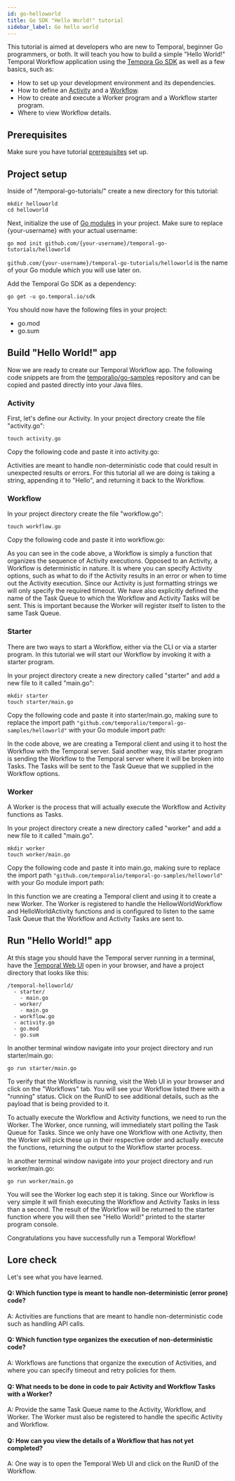 ```yaml
---
id: go-helloworld
title: Go SDK "Hello World!" tutorial
sidebar_label: Go hello world
---
```


This tutorial is aimed at developers who are new to Temporal, beginner Go programmers, or both. It will teach you how to build a simple "Hello World!" Temporal Workflow application using the [Tempora Go SDK]() as well as a few basics, such as:

- How to set up your development environment and its dependencies.
- How to define an [Activity](/docs/activities) and a [Workflow](/docs/workflows).
- How to create and execute a Worker program and a Workflow starter program.
- Where to view Workflow details.

## Prerequisites

Make sure you have tutorial [prerequisites](/docs/go-sdk-tutorial-prerequisites) set up.

## Project setup

Inside of "/temporal-go-tutorials/" create a new directory for this tutorial:

```
mkdir helloworld
cd helloworld
```

Next, initialize the use of [Go modules](https://blog.golang.org/using-go-modules) in your project. Make sure to replace {your-username} with your actual username:

```
go mod init github.com/{your-username}/temporal-go-tutorials/helloworld
```

`github.com/{your-username}/temporal-go-tutorials/helloworld` is the name of your Go module which you will use later on.

Add the Temporal Go SDK as a dependency:

```
go get -u go.temporal.io/sdk
```

You should now have the following files in your project:

- go.mod
- go.sum

## Build "Hello World!" app

Now we are ready to create our Temporal Workflow app. The following code snippets are from the [temporalio/go-samples](https://github.com/temporalio/go-samples/tree/master/helloworld) repository and can be copied and pasted directly into your Java files.

### Activity

First, let's define our Activity. In your project directory create the file "activity.go":

```
touch activity.go
```

Copy the following code and paste it into activity.go:

<!--SNIPSTART go-helloworld-sample-activity-->
<!--SNIPEND-->

Activities are meant to handle non-deterministic code that could result in unexpected results or errors. For this tutorial all we are doing is taking a string, appending it to "Hello", and returning it back to the Workflow.

### Workflow

In your project directory create the file "workflow.go":

```
touch workflow.go
```

Copy the following code and paste it into workflow.go:

<!--SNIPSTART go-helloworld-sample-workflow-->
<!--SNIPEND-->

As you can see in the code above, a Workflow is simply a function that organizes the sequence of Activity executions. Opposed to an Activity, a Workflow is deterministic in nature. It is where you can specify Activity options, such as what to do if the Activity results in an error or when to time out the Activity execution. Since our Activity is just formatting strings we will only specify the required timeout. We have also explicitly defined the name of the Task Queue to which the Workflow and Activity Tasks will be sent. This is important because the Worker will register itself to listen to the same Task Queue.

### Starter

There are two ways to start a Workflow, either via the CLI or via a starter program. In this tutorial we will start our Workflow by invoking it with a starter program.

In your project directory create a new directory called "starter" and add a new file to it called "main.go":

```
mkdir starter
touch starter/main.go
```

Copy the following code and paste it into starter/main.go, making sure to replace the import path `"github.com/temporalio/temporal-go-samples/helloworld"` with your Go module import path:

<!--SNIPSTART go-helloworld-sample-workflow-starter-->
<!--SNIPEND-->

In the code above, we are creating a Temporal client and using it to host the Workflow with the Temporal server. Said another way, this starter program is sending the Workflow to the Temporal server where it will be broken into Tasks. The Tasks will be sent to the Task Queue that we supplied in the Workflow options.

### Worker

A Worker is the process that will actually execute the Workflow and Activity functions as Tasks.

In your project directory create a new directory called "worker" and add a new file to it called "main.go".

```
mkdir worker
touch worker/main.go
```

Copy the following code and paste it into main.go, making sure to replace the import path `"github.com/temporalio/temporal-go-samples/helloworld"` with your Go module import path:

<!--SNIPSTART go-helloworld-sample-worker-->
<!--SNIPEND-->

In this function we are creating a Temporal client and using it to create a new Worker. The Worker is registered to handle the HellowWorldWorkflow and HelloWorldActivity functions and is configured to listen to the same Task Queue that the Workflow and Activity Tasks are sent to.

## Run "Hello World!" app

At this stage you should have the Temporal server running in a terminal, have the [Temporal Web UI](localhost:8088) open in your browser, and have a project directory that looks like this:

```
/temporal-helloworld/
  - starter/
    - main.go
  - worker/
    - main.go
  - workflow.go
  - activity.go
  - go.mod
  - go.sum
```

In another terminal window navigate into your project directory and run starter/main.go:

```
go run starter/main.go
```

To verify that the Workflow is running, visit the Web UI in your browser and click on the "Workflows" tab. You will see your Workflow listed there with a "running" status. Click on the RunID to see additional details, such as the payload that is being provided to it.

To actually execute the Workflow and Activity functions, we need to run the Worker. The Worker, once running, will immediately start polling the Task Queue for Tasks. Since we only have one Workflow with one Activity, then the Worker will pick these up in their respective order and actually execute the functions, returning the output to the Workflow starter process.

In another terminal window navigate into your project directory and run worker/main.go:

```
go run worker/main.go
```

You will see the Worker log each step it is taking. Since our Workflow is very simple it will finish executing the Workflow and Activity Tasks in less than a second. The result of the Workflow will be returned to the starter function where you will then see "Hello World!" printed to the starter program console.

Congratulations you have successfully run a Temporal Workflow!

## Lore check

Let's see what you have learned.

#### Q: Which function type is meant to handle non-deterministic (error prone) code?

A: Activities are functions that are meant to handle non-deterministic code such as handling API calls.

#### Q: Which function type organizes the execution of non-deterministic code?

A: Workflows are functions that organize the execution of Activities, and where you can specify timeout and retry policies for them.

#### Q: What needs to be done in code to pair Activity and Workflow Tasks with a Worker?

A: Provide the same Task Queue name to the Activity, Workflow, and Worker. The Worker must also be registered to handle the specific Activity and Workflow.

#### Q: How can you view the details of a Workflow that has not yet completed?

A: One way is to open the Temporal Web UI and click on the RunID of the Workflow.
